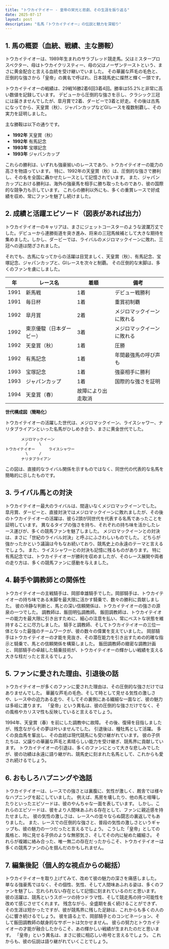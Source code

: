 ```yaml
---
title: "トウカイテイオー - 皇帝の栄光と悲劇、その生涯を振り返る"
date: 2025-07-17
layout: post
description: "名馬『トウカイテイオー』の伝説と魅力を深堀り"
---
```


## 1. 馬の概要（血統、戦績、主な勝鞍）

トウカイテイオーは、1989年生まれのサラブレッド競走馬。父はミスタープロスペクター、母はトウカイクリスティー、母の父はノーザンテーストという、まさに黄金配合と言える血統を受け継いでいました。  その華麗な芦毛の毛色と、圧倒的な強さから「皇帝」の異名で呼ばれ、日本競馬史に燦然と輝く一頭です。

トウカイテイオーの戦績は、29戦16勝2着6回3着4回。勝率は55.2%と非常に高い数値を記録しています。  デビューから圧倒的な強さを示し、クラシック三冠には届きませんでしたが、皐月賞で2着、ダービーで3着と好走。その後は古馬になってから、天皇賞（秋）、ジャパンカップなどGIレースを複数制覇し、その実力を証明しました。

主な勝鞍は以下の通りです。

* **1992年** 天皇賞（秋）
* **1992年** 有馬記念
* **1993年** 宝塚記念
* **1993年** ジャパンカップ

これらの勝利は、いずれも強豪揃いのレースであり、トウカイテイオーの能力の高さを物語っています。  特に、1992年の天皇賞（秋）は、圧倒的な強さで勝利し、その名を全国に轟かせたレースとして記憶されています。  また、ジャパンカップにおける勝利は、海外の強豪馬を相手に勝ち取ったものであり、彼の国際的な競争力も示しています。  これらの勝利以外にも、多くの重賞レースで好成績を収め、常にファンを魅了し続けました。


## 2. 成績と活躍エピソード（図表があれば出力）

トウカイテイオーのキャリアは、まさにジェットコースターのような波瀾万丈でした。デビューから連勝街道を突き進み、将来の三冠馬候補として大きな期待を集めました。しかし、ダービーでは、ライバルのメジロマックイーンに敗れ、三冠への道は閉ざされました。

それでも、古馬になってからの活躍は目覚ましく、天皇賞（秋）、有馬記念、宝塚記念、ジャパンカップと、GIレースを次々と制覇。  その圧倒的な末脚は、多くのファンを虜にしました。

| 年 | レース名 | 着順 | 備考 |
|---|---|---|---|
| 1991 | 新馬戦 | 1着 | デビュー戦勝利 |
| 1991 | 毎日杯 | 1着 | 重賞初制覇 |
| 1992 | 皐月賞 | 2着 | メジロマックイーンに敗れる |
| 1992 | 東京優駿（日本ダービー） | 3着 | メジロマックイーンに敗れる |
| 1992 | 天皇賞（秋） | 1着 | 圧勝 |
| 1992 | 有馬記念 | 1着 | 年間最強馬の呼び声も |
| 1993 | 宝塚記念 | 1着 | 強豪相手に勝利 |
| 1993 | ジャパンカップ | 1着 | 国際的な強さを証明 |
| 1994 | 天皇賞（春） | 故障により出走取消 |


**世代構成図（簡略化）**

トウカイテイオーの活躍した世代は、メジロマックイーン、ライスシャワー、ナリタブライアンといった名馬がひしめき合う、まさに黄金世代でした。

```
       メジロマックイーン
         /     \
トウカイテイオー      ライスシャワー
         \     /
       ナリタブライアン
```

この図は、直接的なライバル関係を示すものではなく、同世代の代表的な名馬を簡略的に示したものです。


## 3. ライバル馬との対決

トウカイテイオー最大のライバルは、間違いなくメジロマックイーンでした。  皐月賞、ダービーと、直接対決ではメジロマックイーンに敗れましたが、その後のトウカイテイオーの活躍は、彼ら2頭が同世代を代表する名馬であったことを証明しています。  異なるタイプの強さを持ち、それぞれの持ち味を活かしたレース運びが、多くの競馬ファンを魅了しました。  メジロマックイーンとの対決は、まさに「世紀のライバル対決」と呼ぶにふさわしいものでした。  どちらが強かったかという議論は今もなお続いており、競馬史上の永遠のテーマと言えるでしょう。  また、ライスシャワーとの対決も記憶に残るものがあります。  特に有馬記念では、トウカイテイオーが勝利を収めましたが、そのレース展開や両者の走り方は、多くの競馬ファンに感動を与えました。


## 4. 騎手や調教師との関係性

トウカイテイオーの主戦騎手は、岡部幸雄騎手でした。岡部騎手は、トウカイテイオーの持ち味である末脚を最大限に活かす騎乗で、数々の勝利に貢献しました。  彼の冷静な判断と、馬との深い信頼関係は、トウカイテイオーの強さの源泉の一つでした。  調教師は、飯田明弘調教師。  飯田調教師は、トウカイテイオーの能力を最大限に引き出すために、細心の注意を払い、常にベストな状態を維持することに尽力しました。  騎手と調教師、そしてトウカイテイオーの三位一体となった最強のチームワークが、彼の数々の偉業を支えていました。  岡部騎手はトウカイテイオーの才能を見抜き、その潜在能力を引き出すための的確な指示と騎乗で、馬との信頼関係を構築しました。  飯田調教師の緻密な調教計画と、岡部騎手の卓越した騎乗技術が、トウカイテイオーの輝かしい戦績を支える大きな柱だったと言えるでしょう。


## 5. ファンに愛された理由、引退後の話

トウカイテイオーが多くのファンに愛された理由は、その圧倒的な強さだけではありませんでした。  華麗な芦毛の毛色、そして時として見せる気性の激しさや、レース中の迫力ある走り、そしてその裏側にある繊細な一面など、彼の魅力は多岐に渡ります。  「皇帝」という異名は、彼の圧倒的な強さだけでなく、その風格やカリスマ性も反映していると言えるでしょう。

1994年、天皇賞（春）を前にした調教中に故障。  その後、復帰を目指しましたが、残念ながらその夢は叶いませんでした。  引退後は、種牡馬として活躍。  多くの良血馬を輩出し、その血統は現代競馬にも受け継がれています。  彼の子供たちは、父譲りの華麗な芦毛と素晴らしい能力を受け継ぎ、競馬界に貢献しています。  トウカイテイオーの引退は、多くのファンにとって大きな悲しみでしたが、彼の功績は永遠に語り継がれ、競馬史に刻まれた名馬として、これからも愛され続けるでしょう。


## 6. おもしろハプニングや逸話

トウカイテイオーは、レースでの強さとは裏腹に、気性が激しく、厩舎では様々なハプニングを起こしていました。  例えば、馬房を壊したり、他の馬と喧嘩したりといったエピソードは、彼のやんちゃな一面を表しています。  しかし、これらのエピソードは、彼をより人間味あふれる存在として、ファンに親近感を持たせました。  彼の気性の激しさは、レースへの並々ならぬ闘志の裏返しでもありました。  また、レースでの圧倒的な強さと、普段の気性の激しさというギャップも、彼の魅力の一つだったと言えるでしょう。  こうした「皇帝」としての風格と、時に見せる子供のような無邪気さ、そしてその内に秘めた繊細さ。  それらが複雑に絡み合った、唯一無二の存在だったからこそ、トウカイテイオーは多くの競馬ファンの心を掴んだのかもしれません。


## 7. 編集後記（個人的な視点からの総括）

トウカイテイオーを取り上げてみて、改めて彼の魅力の深さを痛感しました。  単なる強豪馬ではなく、その個性、気性、そして人間味あふれる姿は、多くのファンを魅了し、忘れられない存在として記憶に刻まれているのだと思います。  彼の活躍は、競馬というスポーツの持つドラマ性、そして競走馬の持つ可能性を改めて感じさせてくれます。  残念ながら、全盛期を長く続けることができず、その生涯は短かったですが、彼が競馬界に残した足跡は、これからも多くの人の心に響き続けるでしょう。  彼を語る上で、岡部騎手とのコンビネーション、そして飯田調教師の献身的なサポートは欠かせません。  彼らの努力とトウカイテイオーの才能が融合したからこそ、あの輝かしい戦績が生まれたのだと思います。  「皇帝」という異名は、まさに彼に相応しい称号と言えるでしょう。  これからも、彼の伝説は語り継がれていくことでしょう。
